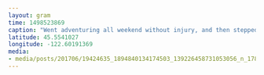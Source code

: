 ```yaml
---
layout: gram
time: 1498523869
caption: "Went adventuring all weekend without injury, and then stepped on this little fucker walking from my car to the front door."
latitude: 45.5541027
longitude: -122.60191369
media:
- media/posts/201706/19424635_1894840134174503_139226458731053056_n_17872787854125176.jpg
---
```


